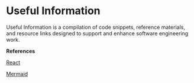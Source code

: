 # Useful Information

Useful Information is a compilation of code snippets, reference materials, and resource links designed to support and enhance software engineering work.


**References**

[React](react/README.md)

[Mermaid](mermaid/README.md)

